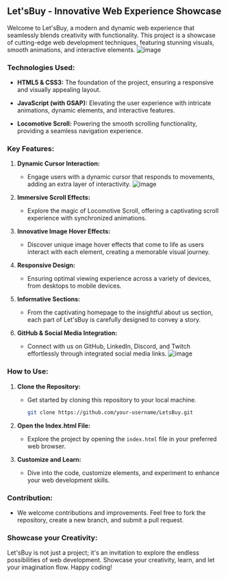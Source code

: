 ## Let'sBuy - Innovative Web Experience Showcase

Welcome to Let'sBuy, a modern and dynamic web experience that seamlessly blends creativity with functionality. This project is a showcase of cutting-edge web development techniques, featuring stunning visuals, smooth animations, and interactive elements.
![image](https://github.com/aritradey-CS/Let-sBuy/assets/81703791/21051e53-3564-4e1f-bcac-824e7a079a1b)

### Technologies Used:

- **HTML5 & CSS3:** The foundation of the project, ensuring a responsive and visually appealing layout.
  
- **JavaScript (with GSAP):** Elevating the user experience with intricate animations, dynamic elements, and interactive features.

- **Locomotive Scroll:** Powering the smooth scrolling functionality, providing a seamless navigation experience.

### Key Features:

1. **Dynamic Cursor Interaction:**
   - Engage users with a dynamic cursor that responds to movements, adding an extra layer of interactivity.
![image](https://github.com/aritradey-CS/Let-sBuy/assets/81703791/38db77ab-0d5d-41ee-aa89-58aebcc077b5)

2. **Immersive Scroll Effects:**
   - Explore the magic of Locomotive Scroll, offering a captivating scroll experience with synchronized animations.

3. **Innovative Image Hover Effects:**
   - Discover unique image hover effects that come to life as users interact with each element, creating a memorable visual journey.

4. **Responsive Design:**
   - Ensuring optimal viewing experience across a variety of devices, from desktops to mobile devices.

5. **Informative Sections:**
   - From the captivating homepage to the insightful about us section, each part of Let'sBuy is carefully designed to convey a story.

6. **GitHub & Social Media Integration:**
   - Connect with us on GitHub, LinkedIn, Discord, and Twitch effortlessly through integrated social media links.
![image](https://github.com/aritradey-CS/Let-sBuy/assets/81703791/d39a344b-9e39-461c-80fb-d932b1e3843e)

### How to Use:

1. **Clone the Repository:**
   - Get started by cloning this repository to your local machine.

     ```bash
     git clone https://github.com/your-username/LetsBuy.git
     ```

2. **Open the Index.html File:**
   - Explore the project by opening the `index.html` file in your preferred web browser.

3. **Customize and Learn:**
   - Dive into the code, customize elements, and experiment to enhance your web development skills.

### Contribution:

- We welcome contributions and improvements. Feel free to fork the repository, create a new branch, and submit a pull request.

### Showcase your Creativity:

Let'sBuy is not just a project; it's an invitation to explore the endless possibilities of web development. Showcase your creativity, learn, and let your imagination flow. Happy coding!
